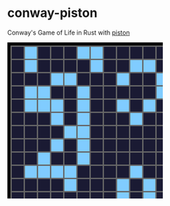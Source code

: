 # conway-piston

Conway's Game of Life in Rust with [piston](https://github.com/PistonDevelopers/piston/)

![Screenshot](images/screenshot.png)
